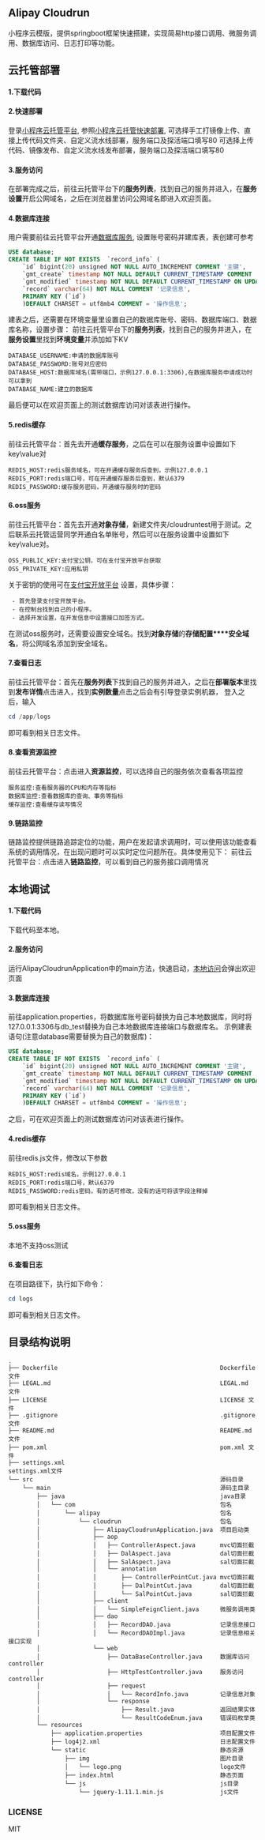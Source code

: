 ## Alipay Cloudrun

小程序云模版，提供springboot框架快速搭建，实现简易http接口调用、微服务调用、数据库访问、日志打印等功能。


## 云托管部署
#### 1.下载代码
#### 2.快速部署
登录[小程序云托管平台](https://cloudrun.alipay.com/cloudrun),
参照[小程序云托管快速部署](https://opendocs.alipay.com/pre-open/04n0zd),
可选择手工打镜像上传、直接上传代码文件夹、自定义流水线部署，服务端口及探活端口填写80
可选择上传代码、镜像发布、自定义流水线发布部署，服务端口及探活端口填写80
#### 3.服务访问
在部署完成之后，前往云托管平台下的**服务列表**，找到自己的服务并进入，在**服务设置**开启公网域名，之后在浏览器里访问公网域名即进入欢迎页面。
#### 4.数据库连接
用户需要前往云托管平台开通[数据库服务](https://opendocs.alipay.com/pre-open/06t5ww?pathHash=d4c5d8b5),
设置账号密码并建库表，表创建可参考
```sql
USE database;
CREATE TABLE IF NOT EXISTS  `record_info` (
    `id` bigint(20) unsigned NOT NULL AUTO_INCREMENT COMMENT '主键',
    `gmt_create` timestamp NOT NULL DEFAULT CURRENT_TIMESTAMP COMMENT '创建时间',
    `gmt_modified` timestamp NOT NULL DEFAULT CURRENT_TIMESTAMP ON UPDATE CURRENT_TIMESTAMP COMMENT '修改时间',
    `record` varchar(64) NOT NULL COMMENT '记录信息',
    PRIMARY KEY (`id`)
    )DEFAULT CHARSET = utf8mb4 COMMENT = '操作信息';
```
建表之后，还需要在环境变量里设置自己的数据库账号、密码、数据库端口、数据库名称，设置步骤：
前往云托管平台下的**服务列表**，找到自己的服务并进入，在**服务设置**里找到**环境变量**并添加如下KV
```text
DATABASE_USERNAME:申请的数据库账号
DATABASE_PASSWORD:账号对应密码
DATABASE_HOST:数据库域名(需带端口，示例127.0.0.1:3306),在数据库服务申请成功时可以拿到
DATABASE_NAME:建立的数据库
```
最后便可以在欢迎页面上的测试数据库访问对该表进行操作。
#### 5.redis缓存
前往云托管平台：首先去开通**缓存服务**，之后在可以在服务设置中设置如下key\value对
```text
REDIS_HOST:redis服务域名，可在开通缓存服务后查到，示例127.0.0.1
REDIS_PORT:redis端口号，可在开通缓存服务后查到，默认6379
REDIS_PASSWORD:缓存服务密码，开通缓存服务时的密码
```
#### 6.oss服务
前往云托管平台：首先去开通**对象存储**，新建文件夹/cloudruntest用于测试。之后联系云托管运营同学开通白名单账号，然后可以在服务设置中设置如下key\value对。
```text
OSS_PUBLIC_KEY:支付宝公钥，可在支付宝开放平台获取
OSS_PRIVATE_KEY:应用私钥
```
关于密钥的使用可在[支付宝开放平台](https://open.alipay.com/)
设置，具体步骤：
```
 - 首先登录支付宝开放平台。
 - 在控制台找到自己的小程序。
 - 选择开发设置，在开发信息中设置接口加签方式。
```
在测试oss服务时，还需要设置安全域名。找到**对象存储**的**存储配置****安全域名**，将公网域名添加到安全域名。
#### 7.查看日志
前往云托管平台：首先在**服务列表**下找到自己的服务并进入，之后在**部署版本**里找到**发布详情**点击进入，找到**实例数量**点击之后会有引导登录实例机器，
登入之后，输入
```powershell
cd /app/logs
```
即可看到相关日志文件。
#### 8.查看资源监控
前往云托管平台：点击进入**资源监控**，可以选择自己的服务依次查看各项监控
```text
服务监控:查看服务器的CPU和内存等指标
数据库监控:查看数据库的查询、事务等指标
缓存监控:查看缓存读写情况
```
#### 9.链路监控
链路监控提供链路追踪定位的功能，用户在发起请求调用时，可以使用该功能查看系统的调用情况，在出现问题时可以实时定位问题所在。具体使用见下：
前往云托管平台：点击进入**链路监控**，可以看到自己的服务接口调用情况

## 本地调试
#### 1.下载代码
下载代码至本地。
#### 2.服务访问
运行AlipayCloudrunApplication中的main方法，快速启动，[本地访问](http://localhost)会弹出欢迎页面
#### 3.数据库连接
前往application.properties，将数据库账号密码替换为自己本地数据库，同时将127.0.0.1:3306与db_test替换为自己本地数据库连接端口与数据库名。
示例建表语句(注意database需要替换为自己的数据库)：
```sql
USE database;
CREATE TABLE IF NOT EXISTS  `record_info` (
    `id` bigint(20) unsigned NOT NULL AUTO_INCREMENT COMMENT '主键',
    `gmt_create` timestamp NOT NULL DEFAULT CURRENT_TIMESTAMP COMMENT '创建时间',
    `gmt_modified` timestamp NOT NULL DEFAULT CURRENT_TIMESTAMP ON UPDATE CURRENT_TIMESTAMP COMMENT '修改时间',
    `record` varchar(64) NOT NULL COMMENT '记录信息',
    PRIMARY KEY (`id`)
    )DEFAULT CHARSET = utf8mb4 COMMENT = '操作信息';
```
之后，可在欢迎页面上的测试数据库访问对该表进行操作。
#### 4.redis缓存
前往redis.js文件，修改以下参数
```text
REDIS_HOST:redis域名，示例127.0.0.1
REDIS_PORT:redis端口号，默认6379
REDIS_PASSWORD:redis密码，有的话可修改，没有的话可将该字段注释掉
```
即可看到相关日志文件。
#### 5.oss服务
本地不支持oss测试
#### 6.查看日志
在项目路径下，执行如下命令：
```powershell
cd logs
```
即可看到相关日志文件。
## 目录结构说明

~~~
.
├── Dockerfile                                              Dockerfile 文件
├── LEGAL.md                                                LEGAL.md 文件
├── LICENSE                                                 LICENSE 文件               
├── .gitignore                                              .gitignore 文件
├── README.md                                               README.md 文件
├── pom.xml                                                 pom.xml 文件
├── settings.xml                                            settings.xml文件
└── src                                                     源码目录
    └── main                                                源码主目录
        ├── java                                            java目录
        │   └── com                                         包名
        │       └── alipay                                  包名
        │           └── cloudrun                            包名
        │               ├── AlipayCloudrunApplication.java  项目启动类
        │               ├── aop
        │               │   ├── ControllerAspect.java       mvc切面拦截
        │               │   ├── DalAspect.java              dal切面拦截
        │               │   ├── SalAspect.java              sal切面拦截
        │               │   └── annotation
        │               │       ├── ControllerPointCut.java mvc切面拦截
        │               │       ├── DalPointCut.java        dal切面拦截
        │               │       └── SalPointCut.java        sal切面拦截
        │               ├── client
        │               │   └── SimpleFeignClient.java      微服务调用类
        │               ├── dao
        │               │   ├── RecordDAO.java              记录信息接口
        │               │   └── RecordDAOImpl.java          记录信息相关接口实现
        │               └── web
        │                   ├── DataBaseController.java     数据库访问controller
        │                   ├── HttpTestController.java     服务访问controller
        │                   ├── request
        │                   │   └── RecordInfo.java         记录信息对象
        │                   └── response
        │                       ├── Result.java             返回结果实体
        │                       └── ResultCodeEnum.java     错误码枚举类
        └── resources
            ├── application.properties                      项目配置文件
            ├── log4j2.xml                                  日志配置文件
            └── static                                      静态资源
                ├── img                                     图片目录
                │   └── logo.png                            logo文件
                ├── index.html                              静态页面
                └── js                                      js目录
                    └── jquery-1.11.1.min.js                js文件
~~~

### LICENSE
MIT